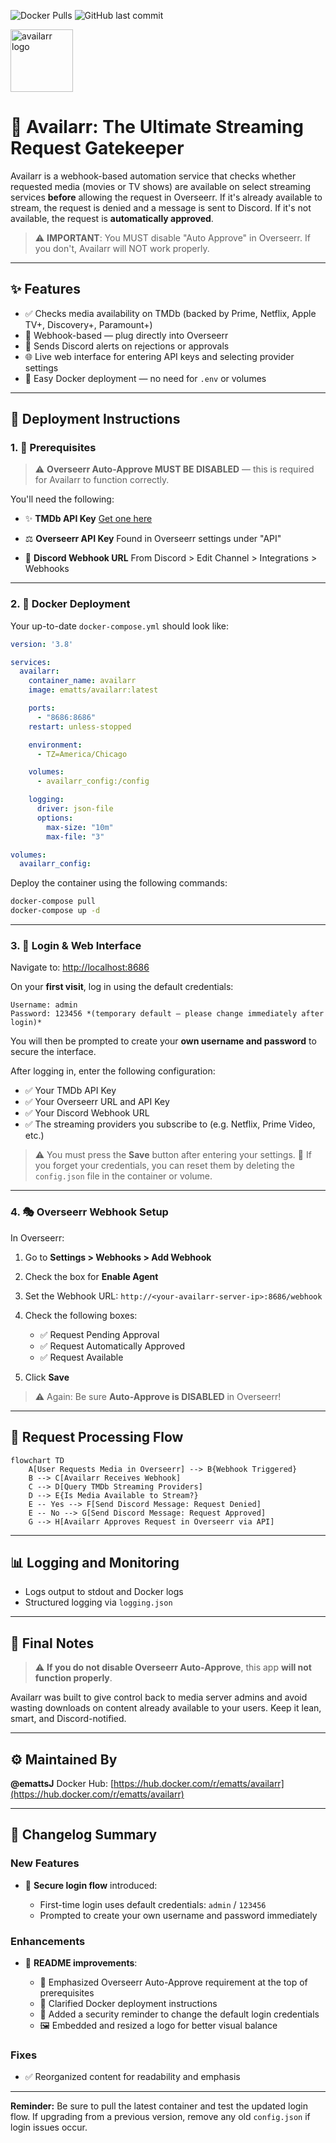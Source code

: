 ![Docker Pulls](https://img.shields.io/docker/pulls/ematts/availarr) ![GitHub last commit](https://img.shields.io/github/last-commit/emattsJ/availarr)

<img src="https://github.com/user-attachments/assets/caec3275-6d80-4823-8ffc-bdbb5d49504a" alt="availarr logo" width="100" style="display:block; margin-top: 10px;"/>

# 🤖 Availarr: The Ultimate Streaming Request Gatekeeper

Availarr is a webhook-based automation service that checks whether requested media (movies or TV shows) are available on select streaming services **before** allowing the request in Overseerr. If it's already available to stream, the request is denied and a message is sent to Discord. If it's not available, the request is **automatically approved**.

> ⚠️ **IMPORTANT**: You MUST disable "Auto Approve" in Overseerr. If you don't, Availarr will NOT work properly.

---

## ✨ Features

* ✅ Checks media availability on TMDb (backed by Prime, Netflix, Apple TV+, Discovery+, Paramount+)
* 🚀 Webhook-based — plug directly into Overseerr
* 🚨 Sends Discord alerts on rejections or approvals
* 🌐 Live web interface for entering API keys and selecting provider settings
* 🔗 Easy Docker deployment — no need for `.env` or volumes

---

## 🚧 Deployment Instructions

### 1. 🚀 Prerequisites

> ⚠️ **Overseerr Auto-Approve MUST BE DISABLED** — this is required for Availarr to function correctly.

You'll need the following:

* ✨ **TMDb API Key**
  [Get one here](https://www.themoviedb.org/settings/api)

* ⚖️ **Overseerr API Key**
  Found in Overseerr settings under "API"

* 🧡 **Discord Webhook URL**
  From Discord > Edit Channel > Integrations > Webhooks

---

### 2. 🏢 Docker Deployment

Your up-to-date `docker-compose.yml` should look like:

```yaml
version: '3.8'

services:
  availarr:
    container_name: availarr
    image: ematts/availarr:latest

    ports:
      - "8686:8686"
    restart: unless-stopped

    environment:
      - TZ=America/Chicago

    volumes:
      - availarr_config:/config

    logging:
      driver: json-file
      options:
        max-size: "10m"
        max-file: "3"

volumes:
  availarr_config:
```

Deploy the container using the following commands:

```bash
docker-compose pull
docker-compose up -d
```

---

### 3. 🔐 Login & Web Interface

Navigate to: [http://localhost:8686](http://localhost:8686)

On your **first visit**, log in using the default credentials:

```
Username: admin
Password: 123456 *(temporary default — please change immediately after login)*
```

You will then be prompted to create your **own username and password** to secure the interface.

After logging in, enter the following configuration:

* ✅ Your TMDb API Key
* ✅ Your Overseerr URL and API Key
* ✅ Your Discord Webhook URL
* ✅ The streaming providers you subscribe to (e.g. Netflix, Prime Video, etc.)

> ⚠️ You must press the **Save** button after entering your settings.
> 🔁 If you forget your credentials, you can reset them by deleting the `config.json` file in the container or volume.

---

### 4. 🎭 Overseerr Webhook Setup

In Overseerr:

1. Go to **Settings > Webhooks > Add Webhook**
2. Check the box for **Enable Agent**
3. Set the Webhook URL: `http://<your-availarr-server-ip>:8686/webhook`
4. Check the following boxes:

   * ✅ Request Pending Approval
   * ✅ Request Automatically Approved
   * ✅ Request Available
5. Click **Save**

> ⚠️ Again: Be sure **Auto-Approve is DISABLED** in Overseerr!

---

## 🔄 Request Processing Flow

```mermaid
flowchart TD
    A[User Requests Media in Overseerr] --> B{Webhook Triggered}
    B --> C[Availarr Receives Webhook]
    C --> D[Query TMDb Streaming Providers]
    D --> E{Is Media Available to Stream?}
    E -- Yes --> F[Send Discord Message: Request Denied]
    E -- No --> G[Send Discord Message: Request Approved]
    G --> H[Availarr Approves Request in Overseerr via API]
```

---

## 📊 Logging and Monitoring

* Logs output to stdout and Docker logs
* Structured logging via `logging.json`

---

## 🚩 Final Notes

> ⚠️ **If you do not disable Overseerr Auto-Approve**, this app **will not function properly**.

Availarr was built to give control back to media server admins and avoid wasting downloads on content already available to your users. Keep it lean, smart, and Discord-notified.

---

## ⚙️ Maintained By

**@emattsJ**
Docker Hub: [https://hub.docker.com/r/ematts/availarr](https://hub.docker.com/r/ematts/availarr)

---

## 📝 Changelog Summary

### New Features

* 🔐 **Secure login flow** introduced:

  * First-time login uses default credentials: `admin` / `123456`
  * Prompted to create your own username and password immediately

### Enhancements

* 📘 **README improvements**:

  * 🔸 Emphasized Overseerr Auto-Approve requirement at the top of prerequisites
  * 🔸 Clarified Docker deployment instructions
  * 🔸 Added a security reminder to change the default login credentials
  * 🖼️ Embedded and resized a logo for better visual balance

### Fixes

* ✅ Reorganized content for readability and emphasis

---

**Reminder:** Be sure to pull the latest container and test the updated login flow. If upgrading from a previous version, remove any old `config.json` if login issues occur.
